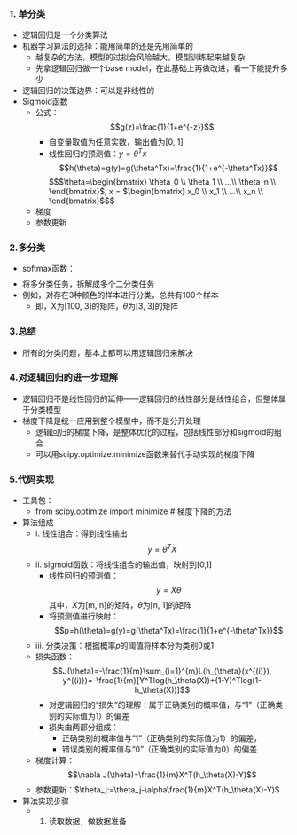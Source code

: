 ### 1. 单分类
- 逻辑回归是一个分类算法
- 机器学习算法的选择：能用简单的还是先用简单的
  - 越复杂的方法，模型的过拟合风险越大，模型训练起来越复杂
  - 先拿逻辑回归做一个base model，在此基础上再做改进，看一下能提升多少
- 逻辑回归的决策边界：可以是非线性的
- Sigmoid函数
  - 公式：$$g(z)=\frac{1}{1+e^{-z}}$$
    - 自变量取值为任意实数，输出值为[0, 1]
    - 线性回归的预测值：$y=\theta^Tx$ $$h(\theta)=g(y)=g(\theta^Tx)=\frac{1}{1+e^{-\theta^Tx}}$$ $$$\theta=\begin{bmatrix} \theta_0 \\ \theta_1 \\ ...\\ \theta_n \\ \end{bmatrix}$, x = $\begin{bmatrix} x_0 \\ x_1 \\ ...\\ x_n \\ \end{bmatrix}$$$
  - 梯度
  - 参数更新

### 2.多分类
- softmax函数：$$$$
- 将多分类任务，拆解成多个二分类任务
- 例如，对存在3种颜色的样本进行分类，总共有100个样本
  - 即，X为[100, 3]的矩阵，$\theta$为[3, 3]的矩阵

### 3.总结
- 所有的分类问题，基本上都可以用逻辑回归来解决

### 4.对逻辑回归的进一步理解
- 逻辑回归不是线性回归的延伸——逻辑回归的线性部分是线性组合，但整体属于分类模型
- 梯度下降是统一应用到整个模型中，而不是分开处理
  - 逻辑回归的梯度下降，是整体优化的过程，包括线性部分和sigmoid的组合
  - 可以用scipy.optimize.minimize函数来替代手动实现的梯度下降

### 5.代码实现
- 工具包：
  - from scipy.optimize import minimize # 梯度下降的方法
- 算法组成
  - i. 线性组合：得到线性输出 $$y = \theta^TX$$
  - ii. sigmoid函数：将线性组合的输出值，映射到[0,1]
    - 线性回归的预测值：$$y=X\theta$$其中，$X$为[m, n]的矩阵，$\theta$为[n, 1]的矩阵
    - 将预测值进行映射：$$p=h(\theta)=g(y)=g(\theta^Tx)=\frac{1}{1+e^{-\theta^Tx}}$$
  - iii. 分类决策：根据概率$p$的阈值将样本分为类别0或1
  - 损失函数：$$J(\theta)=-\frac{1}{m}\sum_{i=1}^{m}L(h_{\theta}(x^{(i)}), y^{(i)})=-\frac{1}{m}[Y^Tlog(h_\theta(X))+(1-Y)^Tlog(1-h_\theta(X))]$$
    - 对逻辑回归的“损失”的理解：属于正确类别的概率值，与“1”（正确类别的实际值为1）的偏差
    - 损失由两部分组成：
      - 正确类别的概率值与“1”（正确类别的实际值为1）的偏差，
      - 错误类别的概率值与“0”（正确类别的实际值为0）的偏差
  - 梯度计算：$$\nabla J(\theta)=\frac{1}{m}X^T(h_\theta(X)-Y)$$
  - 参数更新：$\theta_j:=\theta_j-\alpha\frac{1}{m}X^T(h_\theta(X)-Y)$
- 算法实现步骤
  - 1. 读取数据，做数据准备